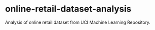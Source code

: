 # online-retail-dataset-analysis
Analysis of online retail dataset from UCI Machine Learning Repository.
